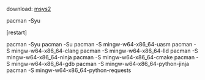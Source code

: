 download: [msys2](https://www.msys2.org/)

pacman -Syu

[restart]

pacman -Syu
pacman -Su
pacman -S mingw-w64-x86_64-uasm
pacman -S mingw-w64-x86_64-clang
pacman -S mingw-w64-x86_64-lld
pacman -S mingw-w64-x86_64-ninja
pacman -S mingw-w64-x86_64-cmake
pacman -S mingw-w64-x86_64-gdb
pacman -S mingw-w64-x86_64-python-jinja
pacman -S mingw-w64-x86_64-python-requests
